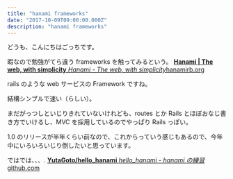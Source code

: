 ```yaml
---
title: "hanami frameworks"
date: "2017-10-09T09:00:00.000Z"
description: "hanami frameworks"
---
```


どうも、こんにちはごっちです。

暇なので勉強がてら違う frameworks を触ってみるという。
[**Hanami | The web, with simplicity**
*Hanami - The web, with simplicity*hanamirb.org](http://hanamirb.org/)

rails のような web サービスの Framework ですね。

結構シンプルで速い（らしい）。

まだがっつしといじりきれていないけれども、routes とか Rails とほぼおなじ書き方でいけるし、MVC を採用しているのでやっぱり Rails っぽい。

1.0 のリリースが半年くらい前なので、これからっていう感じもあるので、今年中にいろいろいじり倒したいと思っています。

ではでは、、、.
[**YutaGoto/hello_hanami**
*hello_hanami - hanami の練習*github.com](https://github.com/YutaGoto/hello_hanami)
